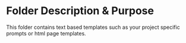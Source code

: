 # Folder Description & Purpose

This folder contains text based templates such as your project specific prompts or
html page templates.
